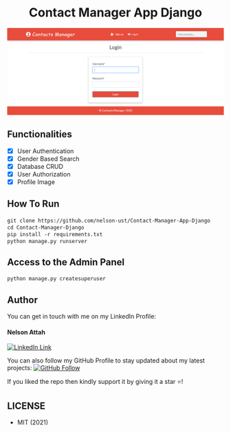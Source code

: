 <h1 align="center">Contact Manager App Django</h1>
<a href="#">
  <div align="center">
    <img src="screenshot.png" width='700'/>
  </div>
</a>

## Functionalities
- [x] User Authentication
- [x] Gender Based Search
- [x] Database CRUD
- [x] User Authorization
- [x] Profile Image

## How To Run
```
git clone https://github.com/nelson-ust/Contact-Manager-App-Django
cd Contact-Manager-Django
pip install -r requirements.txt
python manage.py runserver
```
## Access to the Admin Panel
```
python manage.py createsuperuser
```

## Author
You can get in touch with me on my LinkedIn Profile:

#### Nelson Attah
[![LinkedIn Link](https://img.shields.io/badge/Connect-Nelson-blue.svg?logo=linkedin&longCache=true&style=social&label=Connect
)](https://www.linkedin.com/in/nelson-attah-25330660/)

You can also follow my GitHub Profile to stay updated about my latest projects: [![GitHub Follow](https://img.shields.io/badge/Connect-nelson-blue.svg?logo=Github&longCache=true&style=social&label=Follow)](https://github.com/nelson-ust)

If you liked the repo then kindly support it by giving it a star ⭐!

## LICENSE
- MIT (2021)
